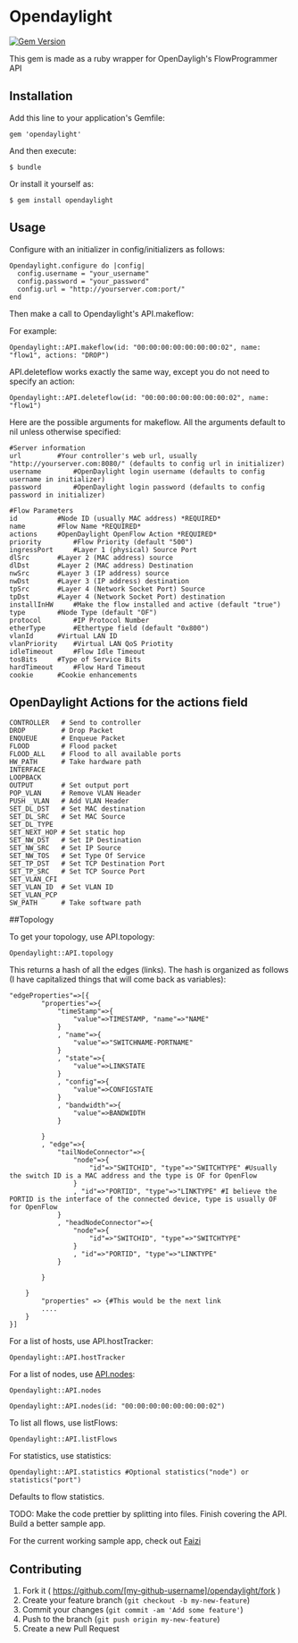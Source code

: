 # Opendaylight

[![Gem Version](https://badge.fury.io/rb/opendaylight.svg)](http://badge.fury.io/rb/opendaylight)

This gem is made as a ruby wrapper for OpenDayligh's FlowProgrammer API

## Installation

Add this line to your application's Gemfile:

    gem 'opendaylight'

And then execute:

    $ bundle

Or install it yourself as:

    $ gem install opendaylight

## Usage

Configure with an initializer in config/initializers as follows:

    Opendaylight.configure do |config|
      config.username = "your_username"
      config.password = "your_password"
      config.url = "http://yourserver.com:port/"
    end

Then make a call to Opendaylight's API.makeflow:

For example:

    Opendaylight::API.makeflow(id: "00:00:00:00:00:00:00:02", name: "flow1", actions: "DROP")

API.deleteflow works exactly the same way, except you do not need to specify an action:

    Opendaylight::API.deleteflow(id: "00:00:00:00:00:00:00:02", name: "flow1")

Here are the possible arguments for makeflow. All the arguments default to nil unless otherwise specified:

    #Server information
    url			#Your controller's web url, usually "http://yourserver.com:8080/" (defaults to config url in initializer)
    username		#OpenDaylight login username (defaults to config username in initializer)
    password		#OpenDaylight login password (defaults to config password in initializer)

    #Flow Parameters
    id			#Node ID (usually MAC address) *REQUIRED*
    name		#Flow Name *REQUIRED*
    actions		#OpenDaylight OpenFlow Action *REQUIRED*
    priority		#Flow Priority (default "500")
    ingressPort		#Layer 1 (physical) Source Port
    dlSrc		#Layer 2 (MAC address) source
    dlDst		#Layer 2 (MAC address) Destination
    nwSrc		#Layer 3 (IP address) source
    nwDst		#Layer 3 (IP address) destination
    tpSrc		#Layer 4 (Network Socket Port) Source
    tpDst		#Layer 4 (Network Socket Port) destination
    installInHW		#Make the flow installed and active (default "true")
    type		#Node Type (default "OF")
    protocol		#IP Protocol Number
    etherType		#Ethertype field (default "0x800")
    vlanId		#Virtual LAN ID
    vlanPriority	#Virtual LAN QoS Priotity
    idleTimeout		#Flow Idle Timeout
    tosBits		#Type of Service Bits
    hardTimeout		#Flow Hard Timeout
    cookie		#Cookie enhancements


## OpenDaylight Actions for the actions field

    CONTROLLER   # Send to controller
    DROP         # Drop Packet
    ENQUEUE      # Enqueue Packet
    FLOOD        # Flood packet
    FLOOD_ALL    # Flood to all available ports
    HW_PATH      # Take hardware path
    INTERFACE
    LOOPBACK
    OUTPUT       # Set output port
    POP_VLAN     # Remove VLAN Header
    PUSH _VLAN   # Add VLAN Header
    SET_DL_DST   # Set MAC destination
    SET_DL_SRC   # Set MAC Source
    SET_DL_TYPE
    SET_NEXT_HOP # Set static hop
    SET_NW_DST   # Set IP Destination
    SET_NW_SRC   # Set IP Source
    SET_NW_TOS   # Set Type Of Service
    SET_TP_DST   # Set TCP Destination Port
    SET_TP_SRC   # Set TCP Source Port
    SET_VLAN_CFI
    SET_VLAN_ID  # Set VLAN ID
    SET_VLAN_PCP
    SW_PATH      # Take software path

##Topology

To get your topology, use API.topology:

    Opendaylight::API.topology

This returns a hash of all the edges (links). The hash is organized as follows (I have capitalized things that will come back as variables):

    "edgeProperties"=>[{
            "properties"=>{
                "timeStamp"=>{
                    "value"=>TIMESTAMP, "name"=>"NAME"
                }
                , "name"=>{
                    "value"=>"SWITCHNAME-PORTNAME"
                }
                , "state"=>{
                    "value"=>LINKSTATE
                }
                , "config"=>{
                    "value"=>CONFIGSTATE
                }
                , "bandwidth"=>{
                    "value"=>BANDWIDTH
                }

            }
            , "edge"=>{
                "tailNodeConnector"=>{
                    "node"=>{
                        "id"=>"SWITCHID", "type"=>"SWITCHTYPE" #Usually the switch ID is a MAC address and the type is OF for OpenFlow
                    }
                    , "id"=>"PORTID", "type"=>"LINKTYPE" #I believe the PORTID is the interface of the connected device, type is usually OF for OpenFlow
                }
                , "headNodeConnector"=>{
                    "node"=>{
                        "id"=>"SWITCHID", "type"=>"SWITCHTYPE"
                    }
                    , "id"=>"PORTID", "type"=>"LINKTYPE"
                }

            }

        }
            "properties" => {#This would be the next link
            ....
        }
    }]

For a list of hosts, use API.hostTracker:

    Opendaylight::API.hostTracker

For a list of nodes, use
[API.nodes](https://developer.cisco.com/media/XNCREST/switchmanager/resource_SwitchNorthbound.html#path__-containerName-_nodes.html):

    Opendaylight::API.nodes

    Opendaylight::API.nodes(id: "00:00:00:00:00:00:00:02")

To list all flows, use listFlows:

    Opendaylight::API.listFlows

For statistics, use statistics:

    Opendaylight::API.statistics #Optional statistics("node") or statistics("port")

Defaults to flow statistics.

TODO:
Make the code prettier by splitting into files.
Finish covering the API.
Build a better sample app.

For the current working sample app, check out [Faizi](https://github.com/rickpr/faizi)

## Contributing

1. Fork it ( https://github.com/[my-github-username]/opendaylight/fork )
2. Create your feature branch (`git checkout -b my-new-feature`)
3. Commit your changes (`git commit -am 'Add some feature'`)
4. Push to the branch (`git push origin my-new-feature`)
5. Create a new Pull Request
